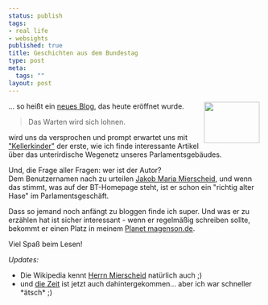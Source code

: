 ```yaml
--- 
status: publish
tags: 
- real life
- websights
published: true
title: Geschichten aus dem Bundestag
type: post
meta: 
  tags: ""
layout: post
---
```

<p><a href='/uploads/allgemein/reichstag.jpg'><img width="110" height="82" border="0" hspace="5" align="right" src="/wp-content/olduploads/allgemein/reichstag.serendipityThumb.jpg" alt=""  /></a>... so heißt ein <a target="_BLANK" href="http://parlament.blogg.de/" title="http://parlament.blogg.de/" onmouseover="window.status='http://parlament.blogg.de/';return true;" onmouseout="window.status='';return true;">neues Blog</a>, das heute eröffnet wurde.</p>

<blockquote><p>Das Warten wird sich lohnen.</p>

</blockquote>
<p>wird uns da versprochen und prompt erwartet uns mit <a target="_BLANK" href="http://parlament.blogg.de/eintrag.php?id=2" title="http://parlament.blogg.de/eintrag.php?id=2" onmouseover="window.status='http://parlament.blogg.de/eintrag.php?id=2';return true;" onmouseout="window.status='';return true;">"Kellerkinder"</a> der erste, wie ich finde interessante Artikel über das unterirdische Wegenetz unseres Parlamentsgebäudes.</p>

<p>Und, die Frage aller Fragen: wer ist der Autor?<br />
Dem Benutzernamen nach zu urteilen <a target="_BLANK" href="http://www.bundestag.de/mdb15/bio/M/miersja0.html" title="http://www.bundestag.de/mdb15/bio/M/miersja0.html" onmouseover="window.status='http://www.bundestag.de/mdb15/bio/M/miersja0.html';return true;" onmouseout="window.status='';return true;">Jakob Maria Mierscheid</a>, und wenn das stimmt, was auf der BT-Homepage steht, ist er schon ein &quot;richtig alter Hase&quot; im Parlamentsgeschäft.</p>

<p>Dass so jemand noch anfängt zu bloggen finde ich super. Und was er zu erzählen hat ist sicher interessant - wenn er regelmäßig schreiben sollte, bekommt er einen Platz in meinem <a target="_BLANK" href="http://planet.magenson.de" title="http://planet.magenson.de" onmouseover="window.status='http://planet.magenson.de';return true;" onmouseout="window.status='';return true;">Planet magenson.de</a>.</p>

<p>Viel Spaß beim Lesen!</p>

<p><i>Updates:</i><br />
<ul>
    <li>Die Wikipedia kennt <a target="_BLANK" href="http://de.wikipedia.org/wiki/Jakob_M._Mierscheid" title="http://de.wikipedia.org/wiki/Jakob_M._Mierscheid" onmouseover="window.status='http://de.wikipedia.org/wiki/Jakob_M._Mierscheid';return true;" onmouseout="window.status='';return true;">Herrn Mierscheid</a> natürlich auch ;)</li>
    <li>und <a target="_BLANK" href="http://blogg.zeit.de/salon/eintrag.php?id=3" title="http://blogg.zeit.de/salon/eintrag.php?id=3" onmouseover="window.status='http://blogg.zeit.de/salon/eintrag.php?id=3';return true;" onmouseout="window.status='';return true;">die Zeit</a> ist jetzt auch dahintergekommen... aber ich war schneller *ätsch* ;)</li>
</ul>
</p>
